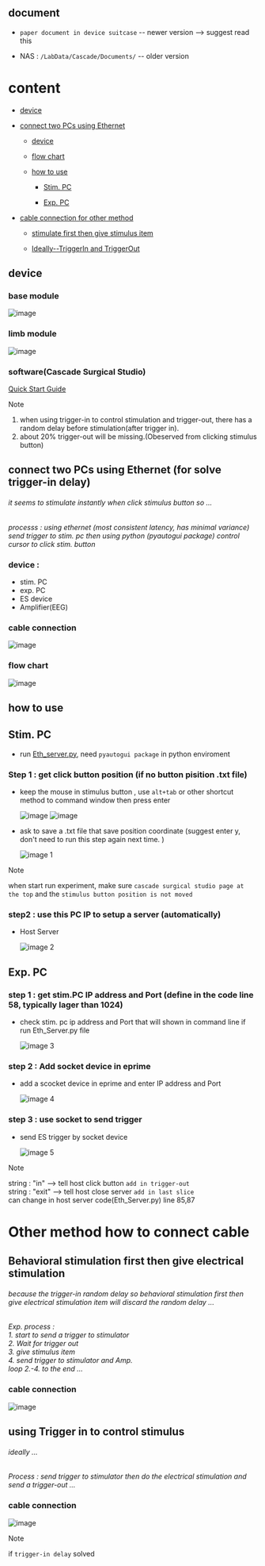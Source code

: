 ## document 

- `paper document in device suitcase` --  newer version --> suggest read this
    
- NAS : `/LabData/Cascade/Documents/` -- older version
    
# content 
- [device](#device)
    
- [connect two PCs using Ethernet](#ethernet)
  - [device](#devicerequire)
      
  - [flow chart](#flowchart)
      
  - [how to use](#method)
      
    - [Stim. PC](#stimpc)
        
    - [Exp. PC](#exppc)

- [cable connection for other method](#othmcw)
    - [stimulate first then give stimulus item](#in)
        
    - [Ideally--TriggerIn and TriggerOut](#orig)
        

## device
### base module  
  ![image](https://github.com/user-attachments/assets/66fb2772-f642-4b06-81d3-0b5a7b651eec)

### limb module  
  ![image](https://github.com/user-attachments/assets/8e9ba2d6-25fa-47cd-ad8a-cb900f7c82cc)

### software(Cascade Surgical Studio)
[Quick Start Guide](./software/README.md)
  
> [!Note]
> 1. when using trigger-in to control stimulation and trigger-out, there has a random delay before stimulation(after trigger in).
> 2. about 20% trigger-out will be missing.(Obeserved from clicking stimulus button)

## <a name="ethernet"></a> connect two PCs using Ethernet (for solve trigger-in delay)

###### it seems to stimulate instantly when click stimulus button so ...  
*processs : using ethernet (most consistent latency, has minimal variance) send trigger to stim. pc then using python (pyautogui package) control cursor to click stim. button*
  
### <a name="devicerequire"></a> device :
  
- stim. PC
- exp. PC
- ES device
- Amplifier(EEG)

### cable connection
![image](https://github.com/user-attachments/assets/bf212b03-ded7-47e4-a5b3-e0307fba5db2)
### <a name="flowchart"></a>flow chart
![image](https://github.com/user-attachments/assets/f0fdc0e4-d16f-47b4-a98f-391a94d3968c)

## <a name="method"></a> how to use
## <a name="stimpc"></a>Stim. PC

- run [Eth_server.py](./code/Eth_server.py), need `pyautogui package` in python enviroment

### Step 1 : get click button position (if no button pisition .txt file)

- keep the mouse in stimulus button , use `alt+tab` or other shortcut method to command window then press enter

    ![image](https://github.com/user-attachments/assets/ba39972f-9fb8-4548-9691-a34183060c0b)
    ![image](https://github.com/user-attachments/assets/53c48264-fdf0-46c6-9f41-8165e6911557)
    
- ask to save a .txt file that save position coordinate (suggest enter y, don't need to run this step again next time. )
    
    ![image 1](https://github.com/user-attachments/assets/0356f45b-1f30-465f-bd6a-60ba13e9ffd0)
    
> [!Note]
> when start run experiment, make sure `cascade surgical studio page at the top` and the `stimulus button position is not moved`

### step2 : use this PC IP to setup a server (automatically)
- Host Server
    
   ![image 2](https://github.com/user-attachments/assets/d27482fb-ae40-4d7f-9dbe-8afec4b1f9d8)

## <a name="exppc"></a>Exp. PC

### step 1 : get stim.PC IP address and Port (define in the code line 58, typically lager than 1024)

- check stim. pc ip address and Port that will shown in command line if run Eth_Server.py file
    
    ![image 3](https://github.com/user-attachments/assets/e3714073-46a4-44f7-9d6d-fbc27595ae88)
    

### step 2 : Add socket device in eprime

- add a scocket device in eprime and enter IP address and Port
    
    ![image 4](https://github.com/user-attachments/assets/cca9d6ab-40d0-471e-96b7-38bc79597890)
    

### step 3 : use socket to send trigger

- send ES trigger by socket device
    
    ![image 5](https://github.com/user-attachments/assets/d3250e38-2df0-45af-95be-c6a868955d83)
> [!Note]
> string : "in" --> tell host click button `add in trigger-out`   
> string : "exit" --> tell host close server `add in last slice`    
> can change in host server code(Eth_Server.py) line 85,87


# <a name="othmcw"></a> Other method how to connect cable
## <a name="in"></a>  Behavioral stimulation first then give electrical stimulation
###### because the trigger-in random delay so behavioral stimulation first then give electrical stimulation item will discard the random delay ... 
*Exp. process :*   
*1. start to send a trigger to stimulator*  
*2. Wait for trigger out*  
*3. give stimulus item*  
*4. send trigger to stimulator and Amp.*  
*loop 2.-4. to the end ...*

### cable connection
![image](https://github.com/user-attachments/assets/a9e52d04-c9e1-44b2-8e90-637928df0c31)


## <a name="orig"></a> using Trigger in to control stimulus
###### ideally ...

*Process : send trigger to stimulator then do the electrical stimulation and send a trigger-out ...*

### cable connection
![image](https://github.com/user-attachments/assets/95e48a72-b5de-4de9-a460-68ed0f57f69c)

> [!Note]
> if `trigger-in delay` solved 

